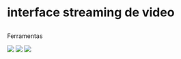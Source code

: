 # interface streaming de video
##

Ferramentas
<div href="https://www.linkedin.com/in/jonasdlima">
  <img src="https://img.shields.io/badge/-html5-020114?style=for-the-badge&amp;logo=html5&amp;logoColor=fff&amp;color=red">
  <img src="https://img.shields.io/badge/-css3-020114?style=for-the-badge&amp;logo=css3&amp;logoColor=fff&amp;color=blue">
  <img src="https://img.shields.io/badge/-javascript-020114?style=for-the-badge&amp;logo=javascript&amp;logoColor=fff&amp;color=yellow">
</div>
